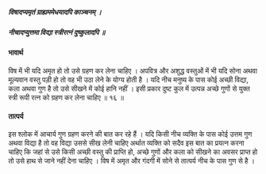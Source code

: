 ##### विषादप्यमृतं ग्राह्यममेधयादपि काञ्चनम् ।
##### नीचादप्युत्तमा विद्या स्त्रीरत्नं दुष्कुलादपि ॥

#### भावार्थ

विष में भी यदि अमृत हो तो उसे ग्रहण कर लेना चाहिए । अपवित्र और अशुद्ध वस्तुओं में भी यदि सोना अथवा मूल्यवान वस्तु पड़ी हो तो वह भी उठा लेने के योग्य होती है । यदि नीच मनुष्य के पास कोई अच्छी विद्या, कला अथवा गुण है तो उसे सीखने में कोई हानि नहीं । इसी प्रकार दुष्ट कुल में उत्पन्न अच्छे गुणों से युक्त स्त्री रूपी रत्न को ग्रहण कर लेना चाहिए ॥ १६ ॥

#### तात्पर्य

इस श्लोक में आचार्य गुण ग्रहण करने की बात कर रहे हैं । यदि किसी नीच व्यक्ति के पास कोई उत्तम गुण अथवा विद्या है तो वह विद्या उससे सीख लेनी चाहिए अर्थात व्यक्ति को सदैव इस बात का प्रयत्न करना चाहिए कि जहां से उसे किसी अच्छी वस्तु की प्राप्ति हो, अच्छे गुणों और कला को सीखने का अवसर प्राप्त हो तो उसे हाथ से जाने नहीं देना चाहिए । विष में अमृत और गंदगी में सोने से तात्पर्य नीच के पास गुण से है ।